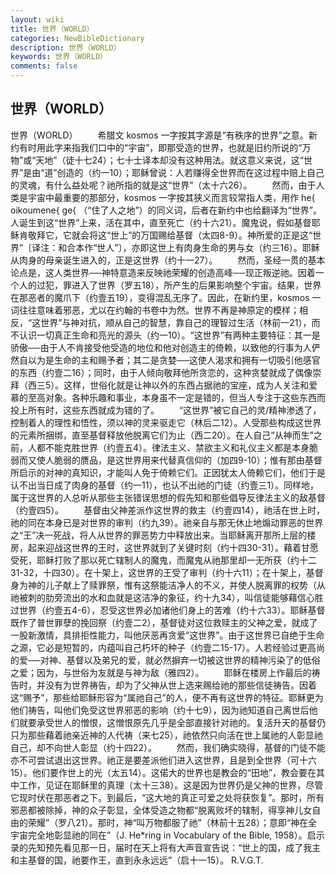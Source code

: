 ```yaml
---
layout: wiki
title: 世界（WORLD）
categories: NewBibleDictionary
description: 世界（WORLD）
keywords: 世界（WORLD）
comments: false
---
```


## 世界（WORLD）



世界（WORLD）
　　希腊文 kosmos 一字按其字源是“有秩序的世界”之意。新约有时用此字来指我们口中的“宇宙”，即那受造的世界，也就是旧约所说的“万物”或“天地”（徒十七24）；七十士译本却没有这种用法。就这意义来说，这“世界”是由“道”创造的（约一10）；耶稣曾说：人若赚得全世界而在这过程中赔上自己的灵魂，有什么益处呢？祂所指的就是这“世界”（太十六26）。
　　然而，由于人类是宇宙中最重要的那部分，kosmos 一字按其狭义而言较常指人类，用作 he{ oikoumene{ ge{ （“住了人之地”）的同义词，后者在新约中也给翻译为“世界”。人诞生到这“世界”上来，活在其中，直至死亡（约十六21）。魔鬼说，假如基督耶稣肯敬拜它，它就会将这“世上”的万国赐给基督（太四8-9）。神所爱的正是这“世界”〔译注：和合本作“世人”〕，亦即这世上有肉身生命的男与女（约三16）。耶稣从肉身的母亲诞生进入的，正是这世界（约十一27）。
　　然而，圣经一贯的基本论点是，这人类世界──神特意造来反映祂荣耀的创造高峰──现正叛逆祂。因着一个人的过犯，罪进入了世界（罗五18），所产生的后果影响整个宇宙。结果，世界在那恶者的魔爪下（约壹五19），变得混乱无序了。因此，在新约里，kosmos 一词往往意味着邪恶，尤以在约翰的书卷中为然。世界不再是神原定的模样；相反，“这世界”与神对抗，顺从自己的智慧，靠自己的理智过生活（林前一21），而不认识一切真正生命和亮光的源头（约一10）。“这世界”有两种主要特征：其一是骄傲──由于人不肯接受他受造的地位和他对创造主的倚赖，以致他的行事为人俨然自以为是生命的主和赐予者；其二是贪婪──这使人渴求和拥有一切吸引他感官的东西（约壹二16）；同时，由于人倾向敬拜他所贪恋的，这种贪婪就成了偶像崇拜（西三5）。这样，世俗化就是让神以外的东西占据祂的宝座，成为人关注和爱慕的至高对象。各种乐趣和事业，本身虽不一定是错的，但当人专注于这些东西而投上所有时，这些东西就成为错的了。
　　“这世界”被它自己的灵/精神渗透了，控制着人的理性和悟性，须以神的灵来驱走它（林后二12）。人受那些构成这世界的元素所捆绑，直至基督释放他脱离它们为止（西二20）。在人自己“从神而生”之前，人都不能克胜世界（约壹五4）。律法主义、禁欲主义和礼仪主义都是本身脆弱而又使人脆弱的赝品，是这世界用来代替真信仰的（加四9-10）；惟有那由基督所启示的对神的真知识，才能叫人免于倚赖它们。正因犹太人倚赖它们，他们于是认不出当日成了肉身的基督（约一11），也认不出祂的门徒（约壹三1）。同样地，属于这世界的人总听从那些主张错误思想的假先知和那些倡导反律法主义的敌基督（约壹四5）。
　　基督由父神差派作这世界的救主（约壹四14），祂活在世上时，祂的同在本身已是对世界的审判（约九39）。祂亲自与那无休止地煽动罪恶的世界之“王”决一死战，将人从世界的罪恶势力中释放出来。当耶稣离开那所上层的楼房，起来迎战这世界的王时，这世界就到了关键时刻（约十四30-31）。藉着甘愿受死，耶稣打败了那以死亡辖制人的魔鬼，而魔鬼从祂那里却一无所获（约十二31-32，十四30）。在十架上，这世界的王受了审判（约十六11）；在十架上，基督身为神的儿子献上了赎罪祭，惟有这祭能洁净人的不义，并使人脱离罪的权势（从祂被刺的肋旁流出的水和血就是这洁净的象征，约十九34），叫信徒能够藉信心胜过世界（约壹五4-6），忍受这世界必加诸他们身上的苦难（约十六33）。耶稣基督既作了普世罪孽的挽回祭（约壹二2），基督徒对这位救赎主的父神之爱，就成了一股新激情，具排拒性能力，叫他厌恶再贪爱“这世界”。由于这世界已自绝于生命之源，它必是短暂的，内蕴叫自己朽坏的种子（约壹二15-17）。人若经验过更高尚的爱──对神、基督以及弟兄的爱，就必然摒弃一切被这世界的精神污染了的低俗之爱；因为，与世俗为友就是与神为敌（雅四2）。
　　耶稣在楼房上作最后的祷告时，并没有为世界祷告，却为了父神从世上选来赐给祂的那些信徒祷告。因着这“赐予”，那些给耶稣形容为“属祂自己”的人，便不再有这世界的特征。耶稣更为他们祷告，叫他们免受这世界邪恶的影响（约十七9），因为祂知道自己离世后他们就要承受世人的憎恨，这憎恨原先几乎是全部直接针对祂的。复活升天的基督仍只为那些藉着祂亲近神的人代祷（来七25），祂依然只向活在世上属祂的人彰显祂自己，却不向世人彰显（约十四22）。
　　然而，我们确实晓得，基督的门徒不能亦不可尝试退出这世界。祂正是要差派他们进入这世界，且是到全世界（可十六15）。他们要作世上的光（太五14）。这偌大的世界也是教会的“田地”，教会要在其中工作，见证在耶稣里的真理（太十三38）。这是因为世界仍是父神的世界，尽管它现时伏在那恶者之下。到最后，“这大地的真正可爱之处将获恢复”。那时，所有邪恶都被除掉，神的众子彰显，全体受造之物都“脱离败坏的辖制，得享神儿女自由的荣耀”（罗八21）。那时，神“叫万物都服了祂”（林前十五28）；意即“神在全宇宙完全地彰显祂的同在”（J. He*ring in Vocabulary of the Bible, 1958）。启示录的先知预先看见那一日，届时在天上将有大声音宣告说：“世上的国，成了我主和主基督的国，祂要作王，直到永永远远”（启十一15）。
R.V.G.T.




